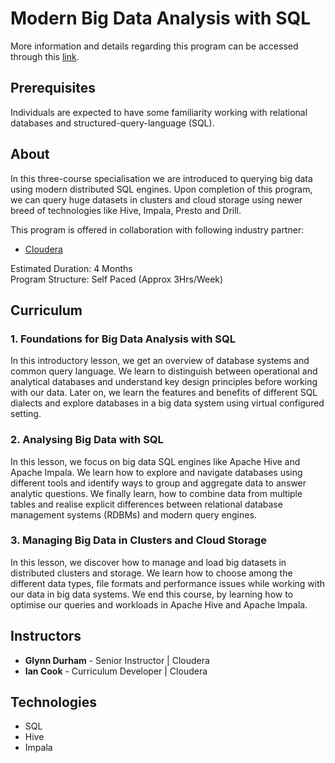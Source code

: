 # Modern Big Data Analysis with SQL
 More information and details regarding this program can be accessed through this [link](https://www.coursera.org/specializations/cloudera-big-data-analysis-sql).
 
## Prerequisites
Individuals are expected to have some familiarity working with relational databases and structured-query-language (SQL).

## About
In this three-course specialisation we are introduced to querying big data using modern distributed SQL engines. Upon completion of this program, we can query huge datasets in clusters and cloud storage using newer breed of technologies like Hive, Impala, Presto and Drill.

This program is offered in collaboration with following industry partner: 
- [Cloudera](https://www.cloudera.com)

Estimated Duration: 4 Months  <br/>
Program Structure: Self Paced (Approx 3Hrs/Week)

## Curriculum

###  1. Foundations for Big Data Analysis with SQL
In this introductory lesson, we get an overview of database systems and common query language. We learn to distinguish between operational and analytical databases and understand key design principles before working with our data. Later on, we learn the features and benefits of different SQL dialects and explore databases in a big data system using virtual configured setting.

### 2. Analysing Big Data with SQL
In this lesson, we focus on big data SQL engines like Apache Hive and Apache Impala. We learn how to explore and navigate databases using different tools and identify ways to group and aggregate data to answer analytic questions. We finally learn, how to combine data from multiple tables and realise explicit differences between relational database management systems (RDBMs) and modern query engines.

### 3. Managing Big Data in Clusters and Cloud Storage
In this lesson, we discover how to manage and load big datasets in distributed clusters and storage. We learn how to choose among the different data types, file formats and performance issues while working with our data in big data systems. We end this course, by learning how to optimise our queries and workloads in Apache Hive and Apache Impala. 

## Instructors

- **Glynn Durham** - Senior Instructor | Cloudera
- **Ian Cook** - Curriculum Developer | Cloudera

## Technologies

- SQL
- Hive
- Impala
